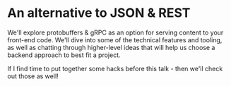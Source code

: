 # An alternative to JSON & REST

We'll explore protobuffers & gRPC as an option for serving content to your front-end code.  We'll dive into some of the technical features and tooling, as well as chatting through higher-level ideas that will help us choose a backend approach to best fit a project.

If I find time to put together some hacks before this talk - then we'll check out those as well!
